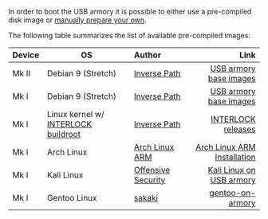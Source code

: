 In order to boot the USB armory it is possible to either use a pre-compiled
disk image or [manually prepare your own](https://github.com/inversepath/usbarmory/wiki/Preparing-a-bootable-image).

The following table summarizes the list of available pre-compiled images:

| Device | OS                                                                                                                                 | Author                                                    | Link                                                                                          |
|:-------|------------------------------------------------------------------------------------------------------------------------------------|:----------------------------------------------------------|----------------------------------------------------------------------------------------------:|
| Mk II  | Debian 9 (Stretch)                                                                                                                 | [Inverse Path](https://inversepath.com)                   | [USB armory base images](https://github.com/inversepath/usbarmory-debian-base_image)          |
| Mk I   | Debian 9 (Stretch)                                                                                                                 | [Inverse Path](https://inversepath.com)                   | [USB armory base images](https://github.com/inversepath/usbarmory-debian-base_image/releases) |
| Mk I   | Linux kernel w/ [INTERLOCK buildroot](https://github.com/inversepath/usbarmory/tree/master/software/buildroot/README-INTERLOCK.md) | [Inverse Path](https://inversepath.com)                   | [INTERLOCK releases](https://github.com/inversepath/interlock/releases)                       |
| Mk I   | Arch Linux                                                                                                                         | [Arch Linux ARM](http://archlinuxarm.org/)                | [Arch Linux ARM Installation](http://archlinuxarm.org/platforms/armv7/freescale/usb-armory)   |
| Mk I   | Kali Linux                                                                                                                         | [Offensive Security](https://www.offensive-security.com/) | [Kali Linux on USB armory](https://docs.kali.org/kali-on-arm/kali-linux-on-usb-armory)        |
| Mk I   | Gentoo Linux                                                                                                                       | [sakaki](https://github.com/sakaki-)                      | [gentoo-on-armory](https://github.com/sakaki-/gentoo-on-armory)                               |
